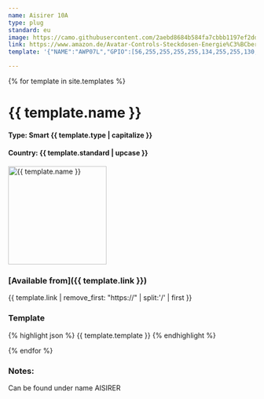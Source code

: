 ```yaml
---
name: Aisirer 10A
type: plug
standard: eu
image: https://camo.githubusercontent.com/2aebd8684b584fa7cbbb1197ef2dde845f82082b/68747470733a2f2f692e706f7374696d672e63632f30515777397836562f42696c6473636869726d666f746f2d323031392d30322d32332d756d2d31382d33382d32392e706e67
link: https://www.amazon.de/Avatar-Controls-Steckdosen-Energie%C3%BCberwachung-kompatibel/dp/B07D74ZGF8/
template: '{"NAME":"AWP07L","GPIO":[56,255,255,255,255,134,255,255,130,17,132,21,255],"FLAG":1,"BASE":18}'

---
```

{% for template in site.templates %}

# {{ template.name }}

#### Type: Smart {{ template.type | capitalize }}
#### Country: {{ template.standard | upcase }}

<img src="{{ template.image }}" alt="{{ template.name }}" height="200">

###  [Available from]({{ template.link }})
{{ template.link | remove_first: "https://" | split:'/' | first }}

### Template
{% highlight json %}
  {{ template.template }}
{% endhighlight %}

{% endfor %}

### Notes:

Can be found under name AISIRER
